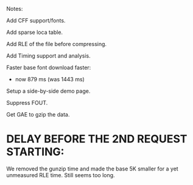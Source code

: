 Notes:

Add CFF support/fonts.

Add sparse loca table.

Add RLE of the file before compressing.

Add Timing support and analysis.

Faster base font download faster:

* now 879 ms (was 1443 ms)

Setup a side-by-side demo page.

Suppress FOUT.

Get GAE to gzip the data.



DELAY BEFORE THE 2ND REQUEST STARTING:
======================================
We removed the gunzip time and made the base 5K smaller for a yet unmeasured RLE time.
Still seems too long.

